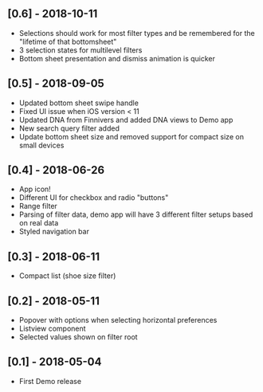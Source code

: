 ## [0.6] - 2018-10-11
- Selections should work for most filter types and be remembered for the "lifetime of that bottomsheet"
- 3 selection states for multilevel filters
- Bottom sheet presentation and dismiss animation is quicker

## [0.5] - 2018-09-05
- Updated bottom sheet swipe handle
- Fixed UI issue when iOS version < 11
- Updated DNA from Finnivers and added DNA views to Demo app
- New search query filter added
- Update bottom sheet size and removed support for compact size on small devices

## [0.4] - 2018-06-26
- App icon!
- Different UI for checkbox and radio "buttons" 
- Range filter
- Parsing of filter data, demo app will have 3 different filter setups based on real data
- Styled navigation bar

## [0.3] - 2018-06-11
- Compact list (shoe size filter)

## [0.2] - 2018-05-11
- Popover with options when selecting horizontal preferences
- Listview component
- Selected values shown on filter root

## [0.1] - 2018-05-04
- First Demo release
